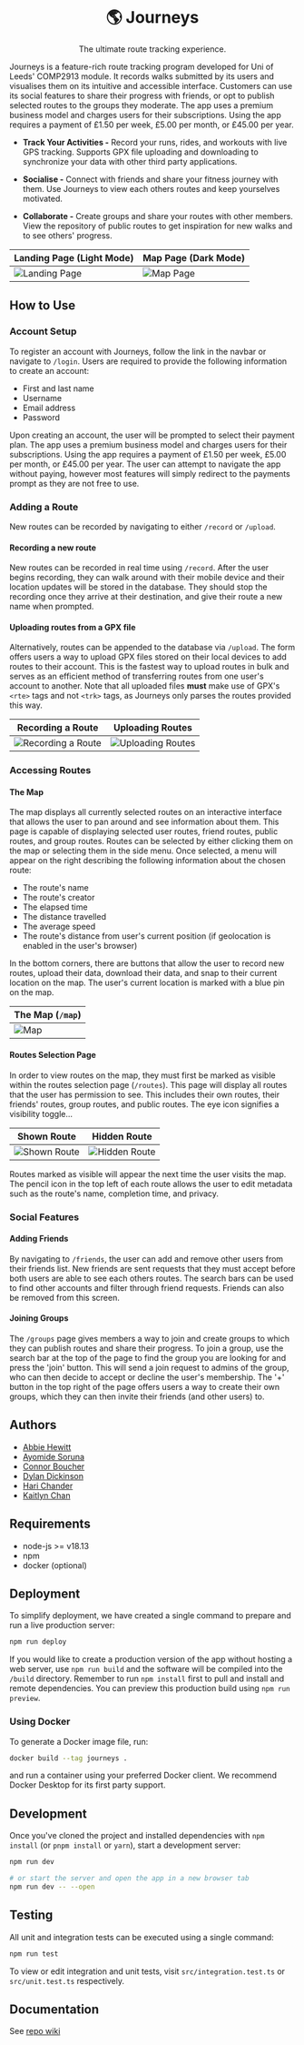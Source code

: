 <div align="center">
<h1>🌎 Journeys</h1>

The ultimate route tracking experience.

</div>

Journeys is a feature-rich route tracking program developed for Uni of Leeds' COMP2913 module. It records walks submitted by its users and visualises them on its intuitive and accessible interface. Customers can use its social features to share their progress with friends, or opt to publish selected routes to the groups they moderate. The app uses a premium business model and charges users for their subscriptions. Using the app requires a payment of £1.50 per week, £5.00 per month, or £45.00 per year.

-   **Track Your Activities -**
    Record your runs, rides, and workouts with live GPS tracking. Supports GPX file uploading and downloading to synchronize your data with other third party applications.

-   **Socialise -**
    Connect with friends and share your fitness journey with them. Use Journeys to view each others routes and keep yourselves motivated.

-   **Collaborate -**
    Create groups and share your routes with other members. View the repository of public routes to get inspiration for new walks and to see others' progress.

| Landing Page (Light Mode)     | Map Page (Dark Mode)      |
| ----------------------------- | ------------------------- |
| ![Landing Page](docs/ss1.png) | ![Map Page](docs/ss2.png) |

## How to Use

### Account Setup

To register an account with Journeys, follow the link in the navbar or navigate to `/login`. Users are required to provide the following information to create an account:

-   First and last name
-   Username
-   Email address
-   Password

Upon creating an account, the user will be prompted to select their payment plan. The app uses a premium business model and charges users for their subscriptions. Using the app requires a payment of £1.50 per week, £5.00 per month, or £45.00 per year. The user can attempt to navigate the app without paying, however most features will simply redirect to the payments prompt as they are not free to use.

### Adding a Route

New routes can be recorded by navigating to either `/record` or `/upload`.

#### Recording a new route

New routes can be recorded in real time using `/record`. After the user begins recording, they can walk around with their mobile device and their location updates will be stored in the database. They should stop the recording once they arrive at their destination, and give their route a new name when prompted.

#### Uploading routes from a GPX file

Alternatively, routes can be appended to the database via `/upload`. The form offers users a way to upload GPX files stored on their local devices to add routes to their account. This is the fastest way to upload routes in bulk and serves as an efficient method of transferring routes from one user's account to another. Note that all uploaded files **must** make use of GPX's `<rte>` tags and not `<trk>` tags, as Journeys only parses the routes provided this way.

| Recording a Route                     | Uploading Routes                     |
| ------------------------------------- | ------------------------------------ |
| ![Recording a Route](docs/record.png) | ![Uploading Routes](docs/upload.png) |

### Accessing Routes

#### The Map

The map displays all currently selected routes on an interactive interface that allows the user to pan around and see information about them. This page is capable of displaying selected user routes, friend routes, public routes, and group routes. Routes can be selected by either clicking them on the map or selecting them in the side menu. Once selected, a menu will appear on the right describing the following information about the chosen route:

-   The route's name
-   The route's creator
-   The elapsed time
-   The distance travelled
-   The average speed
-   The route's distance from user's current position (if geolocation is enabled in the user's browser)

In the bottom corners, there are buttons that allow the user to record new routes, upload their data, download their data, and snap to their current location on the map. The user's current location is marked with a blue pin on the map.

| The Map (`/map`)     |
| -------------------- |
| ![Map](docs/ss2.png) |

#### Routes Selection Page

In order to view routes on the map, they must first be marked as visible within the routes selection page (`/routes`). This page will display all routes that the user has permission to see. This includes their own routes, their friends' routes, group routes, and public routes. The eye icon signifies a visibility toggle...

| Shown Route                      | Hidden Route                          |
| -------------------------------- | ------------------------------------- |
| ![Shown Route](docs/visible.png) | ![Hidden Route](docs/non-visible.png) |

Routes marked as visible will appear the next time the user visits the map. The pencil icon in the top left of each route allows the user to edit metadata such as the route's name, completion time, and privacy.

### Social Features

#### Adding Friends

By navigating to `/friends`, the user can add and remove other users from their friends list. New friends are sent requests that they must accept before both users are able to see each others routes. The search bars can be used to find other accounts and filter through friend requests. Friends can also be removed from this screen.

#### Joining Groups

The `/groups` page gives members a way to join and create groups to which they can publish routes and share their progress. To join a group, use the search bar at the top of the page to find the group you are looking for and press the 'join' button. This will send a join request to admins of the group, who can then decide to accept or decline the user's membership. The '+' button in the top right of the page offers users a way to create their own groups, which they can then invite their friends (and other users) to.

## Authors

-   [Abbie Hewitt](https://github.com/archivehaze)
-   [Ayomide Soruna](https://github.com/AyoSoruna)
-   [Connor Boucher](https://github.com/cbouch-uni)
-   [Dylan Dickinson](https://github.com/DylanDD12)
-   [Hari Chander](https://github.com/HariC02)
-   [Kaitlyn Chan](https://github.com/sc22kc2)

## Requirements

-   node-js >= v18.13
-   npm
-   docker (optional)

## Deployment

To simplify deployment, we have created a single command to prepare and run a live production server:

```bash
npm run deploy
```

If you would like to create a production version of the app without hosting a web server, use `npm run build` and the software will be compiled into the `/build` directory. Remember to run `npm install` first to pull and install and remote dependencies. You can preview this production build using `npm run preview`.

### Using Docker

To generate a Docker image file, run:

```bash
docker build --tag journeys .
```

and run a container using your preferred Docker client. We recommend Docker Desktop for its first party support.

## Development

Once you've cloned the project and installed dependencies with `npm install` (or `pnpm install` or `yarn`), start a development server:

```bash
npm run dev

# or start the server and open the app in a new browser tab
npm run dev -- --open
```

## Testing

All unit and integration tests can be executed using a single command:

```bash
npm run test
```

To view or edit integration and unit tests, visit `src/integration.test.ts` or `src/unit.test.ts` respectively.

## Documentation

See [repo wiki](https://github.com/uol-feps-soc-comp2913-2324s2-classroom/team-project-team-12/wiki)

